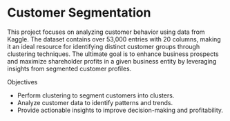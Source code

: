 # Customer Segmentation
This project focuses on analyzing customer behavior using data from Kaggle. The dataset contains over 53,000 entries with 20 columns, making it an ideal resource for identifying distinct customer groups through clustering techniques. The ultimate goal is to enhance business prospects and maximize shareholder profits in a given business entity by leveraging insights from segmented customer profiles.

Objectives

* Perform clustering to segment customers into clusters.
* Analyze customer data to identify patterns and trends.
* Provide actionable insights to improve decision-making and profitability.
